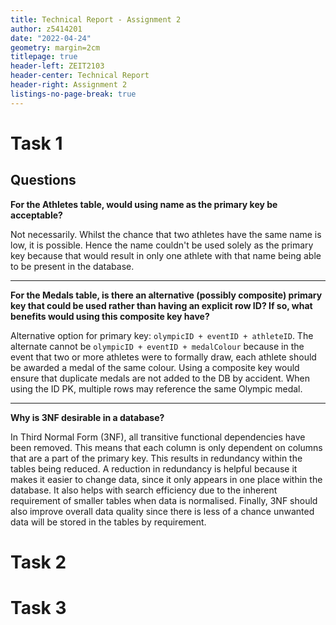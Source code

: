 ```yaml
---
title: Technical Report - Assignment 2
author: z5414201
date: "2022-04-24"
geometry: margin=2cm
titlepage: true
header-left: ZEIT2103
header-center: Technical Report
header-right: Assignment 2
listings-no-page-break: true
---
```


# Task 1

## Questions

**For the Athletes table, would using name as the primary key be acceptable?**

Not necessarily. Whilst the chance that two athletes have the same name is low, it is possible. Hence the name couldn't be used solely as the primary key because that would result in only one athlete with that name being able to be present in the database.

<hr> 

**For the Medals table, is there an alternative (possibly composite) primary key that could be used rather than having an explicit row ID? If so, what benefits would using this composite key have?**

Alternative option for primary key: `olympicID + eventID + athleteID`. The alternate cannot be `olympicID + eventID + medalColour` because in the event that two or more athletes were to formally draw, each athlete should be awarded a medal of the same colour. Using a composite key would ensure that duplicate medals are not added to the DB by accident. When using the ID PK, multiple rows may reference the same Olympic medal.

<hr>

**Why is 3NF desirable in a database?**

In Third Normal Form (3NF), all transitive functional dependencies have been removed. This means that each column is only dependent on columns that are a part of the primary key. This results in redundancy within the tables being reduced. A reduction in redundancy is helpful because it makes it easier to change data, since it only appears in one place within the database. It also helps with search efficiency due to the inherent requirement of smaller tables when data is normalised. Finally, 3NF should also improve overall data quality since there is less of a chance unwanted data will be stored in the tables by requirement.

# Task 2

# Task 3